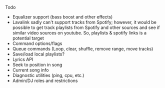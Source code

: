 Todo

- Equalizer support (bass boost and other effects)
- Lavalink sadly can't support tracks from Spotify; however, it would be possible to get track playlists from Spotify and other sources and see if similar video sources on youtube. So, playlists & spotify links is a potential target
- Command options/flags
- Queue commands (Loop, clear, shuffle, remove range, move tracks)
- Save/load local playlists?
- Lyrics API
- Seek to position in song
- Current song info
- Diagnostic utilities (ping, cpu, etc.)
- Admin/DJ roles and restrictions
